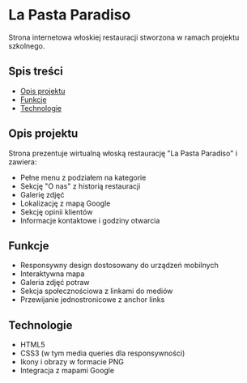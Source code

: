 # La Pasta Paradiso

Strona internetowa włoskiej restauracji stworzona w ramach projektu szkolnego.

## Spis treści
- [Opis projektu](#opis-projektu)
- [Funkcje](#funkcje)
- [Technologie](#technologie)

## Opis projektu
Strona prezentuje wirtualną włoską restaurację "La Pasta Paradiso" i zawiera:
- Pełne menu z podziałem na kategorie
- Sekcję "O nas" z historią restauracji
- Galerię zdjęć
- Lokalizację z mapą Google
- Sekcję opinii klientów
- Informacje kontaktowe i godziny otwarcia

## Funkcje
- Responsywny design dostosowany do urządzeń mobilnych
- Interaktywna mapa
- Galeria zdjęć potraw
- Sekcja społecznościowa z linkami do mediów
- Przewijanie jednostronicowe z anchor links

## Technologie
- HTML5
- CSS3 (w tym media queries dla responsywności)
- Ikony i obrazy w formacie PNG
- Integracja z mapami Google

